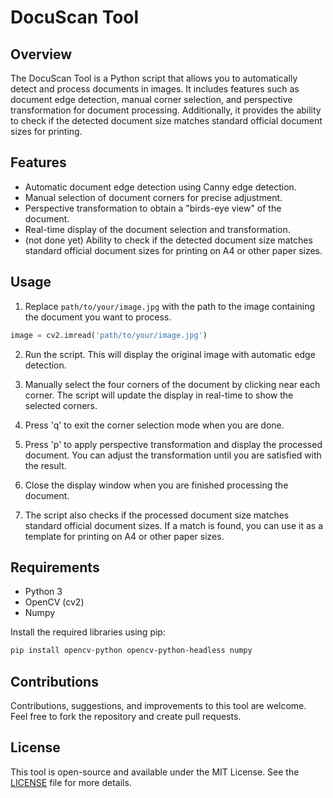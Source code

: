 # DocuScan Tool

## Overview
The DocuScan Tool is a Python script that allows you to automatically detect and process documents in images. It includes features such as document edge detection, manual corner selection, and perspective transformation for document processing. Additionally, it provides the ability to check if the detected document size matches standard official document sizes for printing.

## Features
- Automatic document edge detection using Canny edge detection.
- Manual selection of document corners for precise adjustment.
- Perspective transformation to obtain a "birds-eye view" of the document.
- Real-time display of the document selection and transformation.
- (not done yet) Ability to check if the detected document size matches standard official document sizes for printing on A4 or other paper sizes.

## Usage
1. Replace `path/to/your/image.jpg` with the path to the image containing the document you want to process.

```python
image = cv2.imread('path/to/your/image.jpg')
```

2. Run the script. This will display the original image with automatic edge detection.

3. Manually select the four corners of the document by clicking near each corner. The script will update the display in real-time to show the selected corners.

4. Press 'q' to exit the corner selection mode when you are done.

5. Press 'p' to apply perspective transformation and display the processed document. You can adjust the transformation until you are satisfied with the result.

6. Close the display window when you are finished processing the document.

7. The script also checks if the processed document size matches standard official document sizes. If a match is found, you can use it as a template for printing on A4 or other paper sizes.

## Requirements
- Python 3
- OpenCV (cv2)
- Numpy

Install the required libraries using pip:

```bash
pip install opencv-python opencv-python-headless numpy
```

## Contributions
Contributions, suggestions, and improvements to this tool are welcome. Feel free to fork the repository and create pull requests.

## License
This tool is open-source and available under the MIT License. See the [LICENSE](LICENSE) file for more details.
